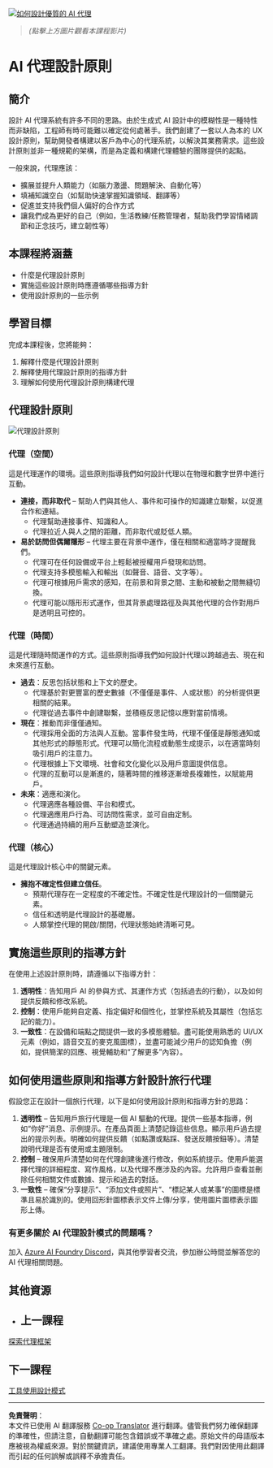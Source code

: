 <!--
CO_OP_TRANSLATOR_METADATA:
{
  "original_hash": "4c46e4ff9e349c521e2b0b17f51afa64",
  "translation_date": "2025-08-29T12:41:48+00:00",
  "source_file": "03-agentic-design-patterns/README.md",
  "language_code": "mo"
}
-->
[![如何設計優質的 AI 代理](../../../translated_images/lesson-3-thumbnail.1092dd7a8f1074a5b26e35aa8f810814e05a22fed1765c20c14b2b508c7ae379.mo.png)](https://youtu.be/m9lM8qqoOEA?si=4KimounNKvArQQ0K)

> _(點擊上方圖片觀看本課程影片)_
# AI 代理設計原則

## 簡介

設計 AI 代理系統有許多不同的思路。由於生成式 AI 設計中的模糊性是一種特性而非缺陷，工程師有時可能難以確定從何處著手。我們創建了一套以人為本的 UX 設計原則，幫助開發者構建以客戶為中心的代理系統，以解決其業務需求。這些設計原則並非一種規範的架構，而是為定義和構建代理體驗的團隊提供的起點。

一般來說，代理應該：

- 擴展並提升人類能力（如腦力激盪、問題解決、自動化等）
- 填補知識空白（如幫助快速掌握知識領域、翻譯等）
- 促進並支持我們個人偏好的合作方式
- 讓我們成為更好的自己（例如，生活教練/任務管理者，幫助我們學習情緒調節和正念技巧，建立韌性等）

## 本課程將涵蓋

- 什麼是代理設計原則
- 實施這些設計原則時應遵循哪些指導方針
- 使用設計原則的一些示例

## 學習目標

完成本課程後，您將能夠：

1. 解釋什麼是代理設計原則
2. 解釋使用代理設計原則的指導方針
3. 理解如何使用代理設計原則構建代理

## 代理設計原則

![代理設計原則](../../../translated_images/agentic-design-principles.1cfdf8b6d3cc73c2b738951ee7b2043e224441d98babcf654be69d866120f93a.mo.png)

### 代理（空間）

這是代理運作的環境。這些原則指導我們如何設計代理以在物理和數字世界中進行互動。

- **連接，而非取代** – 幫助人們與其他人、事件和可操作的知識建立聯繫，以促進合作和連結。
  - 代理幫助連接事件、知識和人。
  - 代理拉近人與人之間的距離，而非取代或貶低人類。
- **易於訪問但偶爾隱形** – 代理主要在背景中運作，僅在相關和適當時才提醒我們。
  - 代理可在任何設備或平台上輕鬆被授權用戶發現和訪問。
  - 代理支持多模態輸入和輸出（如聲音、語音、文字等）。
  - 代理可根據用戶需求的感知，在前景和背景之間、主動和被動之間無縫切換。
  - 代理可能以隱形形式運作，但其背景處理路徑及與其他代理的合作對用戶是透明且可控的。

### 代理（時間）

這是代理隨時間運作的方式。這些原則指導我們如何設計代理以跨越過去、現在和未來進行互動。

- **過去**：反思包括狀態和上下文的歷史。
  - 代理基於對更豐富的歷史數據（不僅僅是事件、人或狀態）的分析提供更相關的結果。
  - 代理從過去事件中創建聯繫，並積極反思記憶以應對當前情境。
- **現在**：推動而非僅僅通知。
  - 代理採用全面的方法與人互動。當事件發生時，代理不僅僅是靜態通知或其他形式的靜態形式。代理可以簡化流程或動態生成提示，以在適當時刻吸引用戶的注意力。
  - 代理根據上下文環境、社會和文化變化以及用戶意圖提供信息。
  - 代理的互動可以是漸進的，隨著時間的推移逐漸增長複雜性，以賦能用戶。
- **未來**：適應和演化。
  - 代理適應各種設備、平台和模式。
  - 代理適應用戶行為、可訪問性需求，並可自由定制。
  - 代理通過持續的用戶互動塑造並演化。

### 代理（核心）

這是代理設計核心中的關鍵元素。

- **擁抱不確定性但建立信任**。
  - 預期代理存在一定程度的不確定性。不確定性是代理設計的一個關鍵元素。
  - 信任和透明是代理設計的基礎層。
  - 人類掌控代理的開啟/關閉，代理狀態始終清晰可見。

## 實施這些原則的指導方針

在使用上述設計原則時，請遵循以下指導方針：

1. **透明性**：告知用戶 AI 的參與方式、其運作方式（包括過去的行動），以及如何提供反饋和修改系統。
2. **控制**：使用戶能夠自定義、指定偏好和個性化，並掌控系統及其屬性（包括忘記的能力）。
3. **一致性**：在設備和端點之間提供一致的多模態體驗。盡可能使用熟悉的 UI/UX 元素（例如，語音交互的麥克風圖標），並盡可能減少用戶的認知負擔（例如，提供簡潔的回應、視覺輔助和“了解更多”內容）。

## 如何使用這些原則和指導方針設計旅行代理

假設您正在設計一個旅行代理，以下是如何使用設計原則和指導方針的思路：

1. **透明性** – 告知用戶旅行代理是一個 AI 驅動的代理。提供一些基本指導，例如“你好”消息、示例提示。在產品頁面上清楚記錄這些信息。顯示用戶過去提出的提示列表。明確如何提供反饋（如點讚或點踩、發送反饋按鈕等）。清楚說明代理是否有使用或主題限制。
2. **控制** – 確保用戶清楚如何在代理創建後進行修改，例如系統提示。使用戶能選擇代理的詳細程度、寫作風格，以及代理不應涉及的內容。允許用戶查看並刪除任何相關文件或數據、提示和過去的對話。
3. **一致性** – 確保“分享提示”、“添加文件或照片”、“標記某人或某事”的圖標是標準且易於識別的。使用回形針圖標表示文件上傳/分享，使用圖片圖標表示圖形上傳。

### 有更多關於 AI 代理設計模式的問題嗎？

加入 [Azure AI Foundry Discord](https://aka.ms/ai-agents/discord)，與其他學習者交流，參加辦公時間並解答您的 AI 代理相關問題。

## 其他資源

- ## 上一課程

[探索代理框架](../02-explore-agentic-frameworks/README.md)

## 下一課程

[工具使用設計模式](../04-tool-use/README.md)

---

**免責聲明**：  
本文件已使用 AI 翻譯服務 [Co-op Translator](https://github.com/Azure/co-op-translator) 進行翻譯。儘管我們努力確保翻譯的準確性，但請注意，自動翻譯可能包含錯誤或不準確之處。原始文件的母語版本應被視為權威來源。對於關鍵資訊，建議使用專業人工翻譯。我們對因使用此翻譯而引起的任何誤解或誤釋不承擔責任。